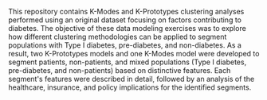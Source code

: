 This repository contains K-Modes and K-Prototypes clustering analyses performed using an original dataset focusing on factors contributing to diabetes.
The objective of these data modeling exercises was to explore how different clustering methodologies can be applied to segment populations with Type I diabetes, pre-diabetes, and non-diabetes.
As a result, two K-Prototypes models and one K-Modes model were developed to segment patients, non-patients, and mixed populations (Type I diabetes, pre-diabetes, and non-patients) based on distinctive features.
Each segment's features were described in detail, followed by an analysis of the healthcare, insurance, and policy implications for the identified segments.

